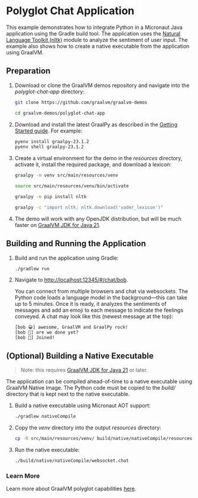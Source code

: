 # Polyglot Chat Application

This example demonstrates how to integrate Python in a Micronaut Java application using the Gradle build tool.
The application uses the [Natural Language Toolkit (nltk)](https://www.nltk.org/) module to analyze the sentiment of user input.
The example also shows how to create a native executable from the application using GraalVM.

## Preparation

1. Download or clone the GraalVM demos repository and navigate into the _polyglot-chat-app_ directory:
    ```bash
    git clone https://github.com/graalvm/graalvm-demos
    ```
    ```bash
    cd graalvm-demos/polyglot-chat-app
    ```

2. Download and install the latest GraalPy as described in the [Getting Started guide](https://www.graalvm.org/latest/reference-manual/python/#installing-graalpy). For example:
   ```bash
   pyenv install graalpy-23.1.2
   pyenv shell graalpy-23.1.2
   ```

3. Create a virtual environment for the demo in the _resources_ directory, activate it, install the required package, and download a lexicon:
   ```bash
   graalpy -m venv src/main/resources/venv
   ```
   ```bash
   source src/main/resources/venv/bin/activate
   ```
   ```bash
   graalpy -m pip install nltk
   ```
   ```bash
   graalpy -c "import nltk; nltk.download('vader_lexicon')"
   ```

4. The demo will work with any OpenJDK distribution, but will be much faster on [GraalVM JDK for Java 21](https://www.graalvm.org/downloads/). 


## Building and Running the Application

1. Build and run the application using Gradle:
   ```bash
   ./gradlew run
   ```

2. Navigate to [http://localhost:12345/#/chat/bob](http://localhost:12345/#/chat/bob).

    You can connect from multiple browsers and chat via websockets.
    The Python code loads a language model in the background&mdash;this can take up to 5 minutes.
    Once it is ready, it analyzes the sentiments of messages and add an emoji to each message to indicate the feelings conveyed.
    A chat may look like this (newest message at the top):

    ```
    [bob 😀] awesome, GraalVM and GraalPy rock!
    [bob 🫥] are we done yet?
    [bob 💬] Joined!
    ```

## (Optional) Building a Native Executable

> Note: this requires [GraalVM JDK for Java 21](https://www.graalvm.org/downloads/) or later.

The application can be compiled ahead-of-time to a native executable using GraalVM Native Image.
The Python code must be copied to the _build/_ directory that is kept next to the native executable.

1. Build a native executable using Micronaut AOT support:
   ```bash
   ./gradlew nativeCompile
   ```

2. Copy the _venv_ directory into the output _resources_ directory:
   ```bash
   cp -R src/main/resources/venv/ build/native/nativeCompile/resources/python/
   ```

3. Run the native executable:
   ```bash
   ./build/native/nativeCompile/websocket.chat
   ```

### Learn More 

Learn more about GraalVM polyglot capabilities [here](https://www.graalvm.org/latest/reference-manual/polyglot-programming/).
